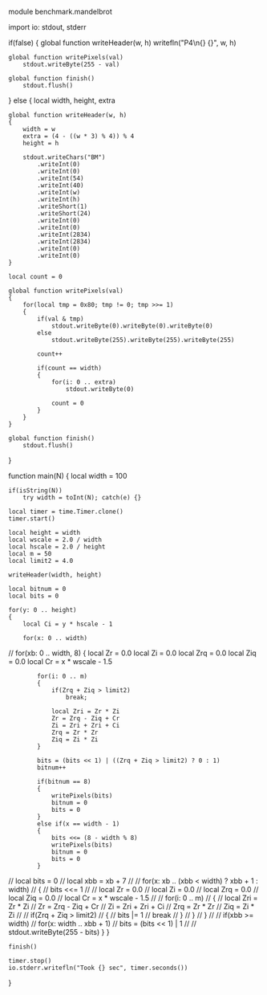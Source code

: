 module benchmark.mandelbrot

import io: stdout, stderr

if(false)
{
	global function writeHeader(w, h)
		writefln("P4\n{} {}", w, h)

	global function writePixels(val)
		stdout.writeByte(255 - val)
		
	global function finish()
		stdout.flush()
}
else
{
	local width, height, extra

	global function writeHeader(w, h)
	{
		width = w
		extra = (4 - ((w * 3) % 4)) % 4
		height = h

		stdout.writeChars("BM")
			.writeInt(0)
			.writeInt(0)
			.writeInt(54)
			.writeInt(40)
			.writeInt(w)
			.writeInt(h)
			.writeShort(1)
			.writeShort(24)
			.writeInt(0)
			.writeInt(0)
			.writeInt(2834)
			.writeInt(2834)
			.writeInt(0)
			.writeInt(0)
	}

	local count = 0

	global function writePixels(val)
	{
		for(local tmp = 0x80; tmp != 0; tmp >>= 1)
		{
			if(val & tmp)
				stdout.writeByte(0).writeByte(0).writeByte(0)
			else
				stdout.writeByte(255).writeByte(255).writeByte(255)

			count++

			if(count == width)
			{
				for(i: 0 .. extra)
					stdout.writeByte(0)
	
				count = 0
			}
		}
	}

	global function finish()
		stdout.flush()
}

function main(N)
{
	local width = 100

	if(isString(N))
		try width = toInt(N); catch(e) {}
		
	local timer = time.Timer.clone()
	timer.start()

	local height = width
	local wscale = 2.0 / width
	local hscale = 2.0 / height
	local m = 50
	local limit2 = 4.0

	writeHeader(width, height)

	local bitnum = 0
	local bits = 0

	for(y: 0 .. height)
	{
		local Ci = y * hscale - 1

		for(x: 0 .. width)
// 		for(xb: 0 .. width, 8)
		{
			local Zr = 0.0
			local Zi = 0.0
			local Zrq = 0.0
			local Ziq = 0.0
			local Cr = x * wscale - 1.5

			for(i: 0 .. m)
			{
				if(Zrq + Ziq > limit2)
					break;

				local Zri = Zr * Zi
				Zr = Zrq - Ziq + Cr
				Zi = Zri + Zri + Ci
				Zrq = Zr * Zr
				Ziq = Zi * Zi
			}

			bits = (bits << 1) | ((Zrq + Ziq > limit2) ? 0 : 1)
			bitnum++

			if(bitnum == 8)
			{
				writePixels(bits)
				bitnum = 0
				bits = 0
			}
			else if(x == width - 1)
			{
				bits <<= (8 - width % 8)
				writePixels(bits)
				bitnum = 0
				bits = 0
			}

// 			local bits = 0
// 			local xbb = xb + 7
//
// 			for(x: xb .. (xbb < width) ? xbb + 1 : width)
// 			{
// 				bits <<= 1
//
// 				local Zr = 0.0
// 				local Zi = 0.0
// 				local Zrq = 0.0
// 				local Ziq = 0.0
// 				local Cr = x * wscale - 1.5
//
// 				for(i: 0 .. m)
// 				{
// 					local Zri = Zr * Zi
// 					Zr = Zrq - Ziq + Cr
// 					Zi = Zri + Zri + Ci
// 					Zrq = Zr * Zr
// 					Ziq = Zi * Zi
// 
// 					if(Zrq + Ziq > limit2)
// 					{
// 						bits |= 1
// 						break
// 					}
// 				}
// 			}
// 
// 			if(xbb >= width)
// 				for(x: width .. xbb + 1)
// 					bits = (bits << 1) | 1
// 
// 			stdout.writeByte(255 - bits)
		}
	}

	finish()

	timer.stop()
	io.stderr.writefln("Took {} sec", timer.seconds())
}